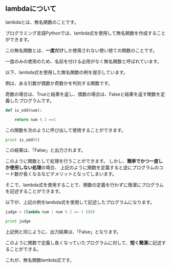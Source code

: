 ## lambdaについて

lambdaとは、無名関数のことです。

プログラミング言語Pythonでは、lambda式を使用して無名関数を作成することができます。


この無名関数とは、**一度だけ**しか使用されない使い捨ての関数のことです。

一度のみの使用のため、名前を付ける必用がなく無名関数と呼ばれています。




以下、lambda式を使用した無名関数の例を提示しています。


例は、ある引数が偶数か奇数かを判別する関数です。

奇数の場合は、Trueと結果を返し、偶数の場合は、Falseと結果を返す関数を定義したプログラムです。

```python
def is_odd(num):

    return num % 2 ==1
```

この関数を次のように呼び出して使用することができます。

```python
print is_odd(8)  
```

この結果は、「False」と出力されます。


このように関数として処理を行うことができます。
しかし、**簡単でかつ一度しか使用しない処理**の場合、
上記のように関数を定義すると逆にプログラムのコード数が長くなるなどデメリットとなってしまいます。


そこで、lambda式を使用することで、関数の定義を行わずに簡潔にプログラムを記述することができます。

以下が、上記の例をlambda式を使用して記述したプログラムになります。

```python
judge = (lambda num : num % 2 == 1 )(8)

print judge
```

上記例と同じように、出力結果は、「False」となります。


このように関数で定義し長くなっていたプログラムに対して、**短く簡潔**に記述することができる。

これが、無名関数lambda式です。

